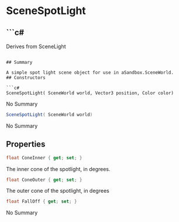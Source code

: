 # SceneSpotLight

## ```c#
Derives from SceneLight
```

## Summary

A simple spot light scene object for use in aSandbox.SceneWorld.
## Constructors

```c#
SceneSpotLight( SceneWorld world, Vector3 position, Color color) 
```
No Summary
```c#
SceneSpotLight( SceneWorld world) 
```
No Summary
## Properties

```c#
float ConeInner { get; set; } 
```
The inner cone of the spotlight, in degrees.
```c#
float ConeOuter { get; set; } 
```
The outer cone of the spotlight, in degrees
```c#
float FallOff { get; set; } 
```
No Summary

